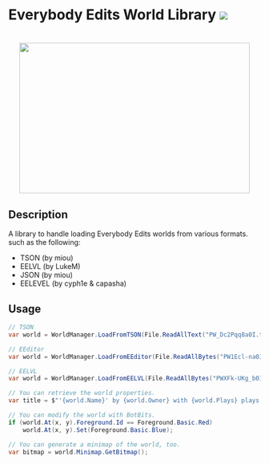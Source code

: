 <h1> Everybody Edits World Library <img src="https://img.shields.io/nuget/v/EEWorlds.svg?style=flat-square&label=nuget+(EEWorlds)"/> <h1>

<p align="center">
  <img width="460" height="300" src="https://i.imgur.com/SSU2oxl.png">
</p>

## Description
A library to handle loading Everybody Edits worlds from various formats. such as the following:
- TSON    (by miou)
- EELVL   (by LukeM)
- JSON    (by miou)
- EELEVEL (by cyph1e & capasha)

## Usage
```csharp
// TSON
var world = WorldManager.LoadFromTSON(File.ReadAllText("PW_Dc2Pqq8a0I.tson"));

// EEditor
var world = WorldManager.LoadFromEEditor(File.ReadAllBytes("PW1Ecl-na0I.eelevel"), EELevelVersion.V6);

// EELVL
var world = WorldManager.LoadFromEELVL(File.ReadAllBytes("PWXFk-UKg_b0I.eelvl"));

// You can retrieve the world properties.
var title = $"'{world.Name}' by {world.Owner} with {world.Plays} plays.";

// You can modify the world with BotBits.
if (world.At(x, y).Foreground.Id == Foreground.Basic.Red)
    world.At(x, y).Set(Foreground.Basic.Blue);

// You can generate a minimap of the world, too.
var bitmap = world.Minimap.GetBitmap();
```
